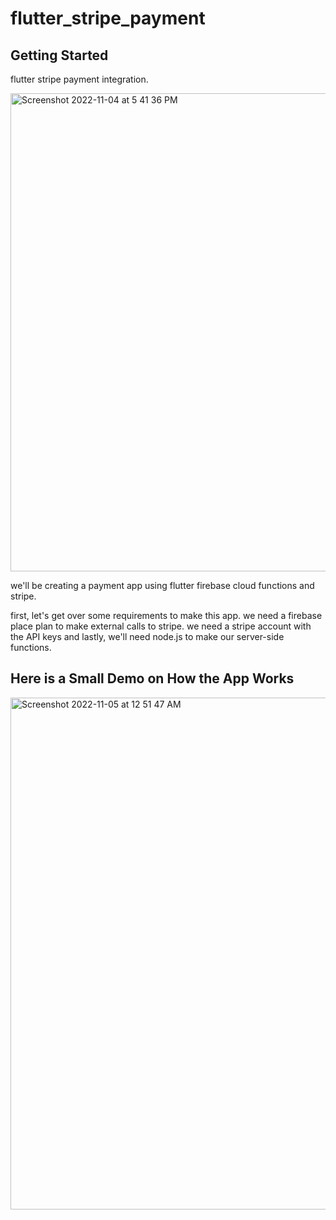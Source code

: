 # flutter_stripe_payment

## Getting Started

flutter stripe payment integration.

<img width="765" alt="Screenshot 2022-11-04 at 5 41 36 PM" src="https://user-images.githubusercontent.com/116914004/200068435-3d99d553-e24b-4512-a5cd-74aee766f920.png">

we'll be creating a payment app using flutter firebase cloud functions and stripe.

first, let's get over some requirements to make this app. we need a firebase place plan to make external calls to stripe. we need a stripe account with the API keys and lastly, we'll need node.js to make our server-side functions.


## Here is a Small Demo on How the App Works 

<img width="819" alt="Screenshot 2022-11-05 at 12 51 47 AM" src="https://user-images.githubusercontent.com/116914004/200068793-80ed44a1-845e-4150-9ee2-4776ae8effbb.png">


